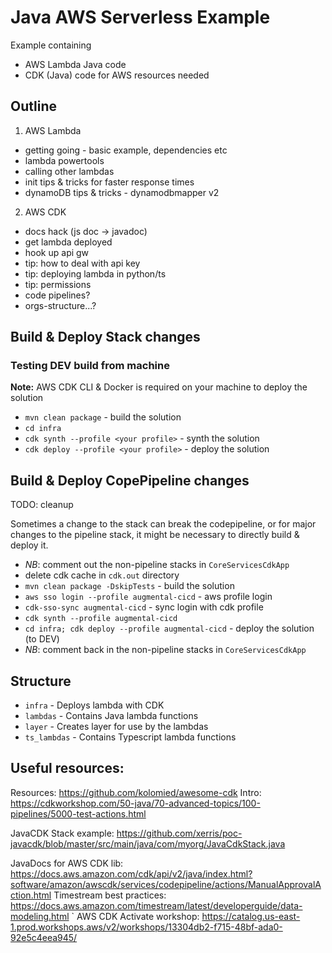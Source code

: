 # Java AWS Serverless Example
Example containing

* AWS Lambda Java code
* CDK (Java) code for AWS resources needed

## Outline

1. AWS Lambda
- getting going - basic example, dependencies etc
- lambda powertools
- calling other lambdas
- init tips & tricks for faster response times
- dynamoDB tips & tricks - dynamodbmapper v2

2. AWS CDK
- docs hack (js doc -> javadoc)
- get lambda deployed
- hook up api gw
- tip: how to deal with api key
- tip: deploying lambda in python/ts
- tip: permissions
- code pipelines?
- orgs-structure...?


## Build & Deploy Stack changes

### Testing DEV build from machine

**Note:** AWS CDK CLI & Docker is required on your machine to deploy the solution

- `mvn clean package` - build the solution
- `cd infra`
- `cdk synth --profile <your profile>` - synth the solution
- `cdk deploy --profile <your profile>` - deploy the solution


## Build & Deploy CopePipeline changes

TODO: cleanup 

Sometimes a change to the stack can break the codepipeline, or for major changes to the pipeline stack, it might be necessary to directly build & deploy it.

- *NB*: comment out the non-pipeline stacks in `CoreServicesCdkApp`
- delete cdk cache in `cdk.out` directory
- `mvn clean package -DskipTests` - build the solution
- `aws sso login --profile augmental-cicd` - aws profile login
- `cdk-sso-sync augmental-cicd` - sync login with cdk profile
- `cdk synth --profile augmental-cicd`
- `cd infra; cdk deploy --profile augmental-cicd` - deploy the solution (to DEV)
- *NB*: comment back in the non-pipeline stacks in `CoreServicesCdkApp`

## Structure

* `infra` - Deploys lambda with CDK
* `lambdas` - Contains Java lambda functions
* `layer` - Creates layer for use by the lambdas
* `ts_lambdas` - Contains Typescript lambda functions


## Useful resources:

Resources: https://github.com/kolomied/awesome-cdk
Intro: https://cdkworkshop.com/50-java/70-advanced-topics/100-pipelines/5000-test-actions.html

JavaCDK Stack example: https://github.com/xerris/poc-javacdk/blob/master/src/main/java/com/myorg/JavaCdkStack.java

JavaDocs for AWS CDK lib: https://docs.aws.amazon.com/cdk/api/v2/java/index.html?software/amazon/awscdk/services/codepipeline/actions/ManualApprovalAction.html
Timestream best practices: https://docs.aws.amazon.com/timestream/latest/developerguide/data-modeling.html
`
AWS CDK Activate workshop: https://catalog.us-east-1.prod.workshops.aws/v2/workshops/13304db2-f715-48bf-ada0-92e5c4eea945/
